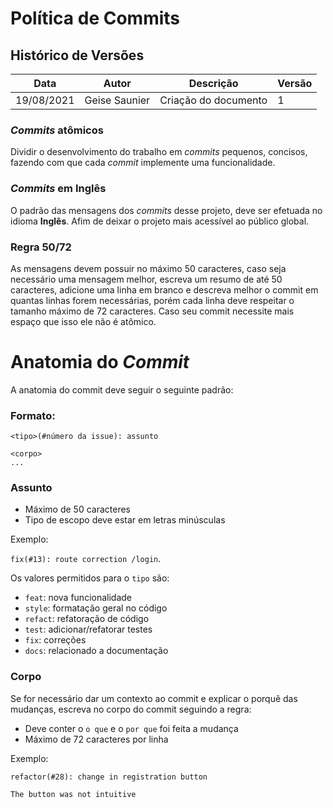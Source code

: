 # Política de Commits
## Histórico de Versões
| Data  |  Autor  | Descrição  |  Versão  |
| ------------------- | ------------------- | ------------------- | ------------------- |
|  19/08/2021 | Geise Saunier | Criação do documento | 1  |

### *Commits* atômicos
Dividir o desenvolvimento do trabalho em *commits* pequenos, concisos, fazendo com que cada *commit* implemente uma funcionalidade.

### *Commits* em Inglês
O padrão das mensagens dos *commits* desse projeto, deve ser efetuada no idioma **Inglês**. Afim de deixar o projeto mais acessível ao público global.

### Regra 50/72
As mensagens devem possuir no máximo 50 caracteres, caso seja necessário uma mensagem melhor, escreva um resumo de até 50 caracteres, adicione uma linha em branco e descreva melhor o commit em quantas linhas forem necessárias, porém cada linha deve respeitar o tamanho máximo de 72 caracteres. Caso seu commit necessite mais espaço que isso ele não é atômico.

# Anatomia do *Commit*
A anatomia do commit deve seguir o seguinte padrão:

### Formato:
```
<tipo>(#número da issue): assunto
  
<corpo>
...
```
### Assunto

-   Máximo de 50 caracteres
-   Tipo de escopo deve estar em letras minúsculas

Exemplo:

`fix(#13): route correction /login`.

Os valores permitidos para o  `tipo`  são:

-   `feat`: nova funcionalidade
-   `style`: formatação geral no código
-   `refact`: refatoração de código
-   `test`: adicionar/refatorar testes
-   `fix`: correções
-   `docs`: relacionado a documentação

### Corpo

Se for necessário dar um contexto ao commit e explicar o porquê das mudanças, escreva no corpo do commit seguindo a regra:

-   Deve conter o  `o que`  e o  `por que`  foi feita a mudança
-   Máximo de 72 caracteres por linha

Exemplo:

```
refactor(#28): change in registration button 

The button was not intuitive

